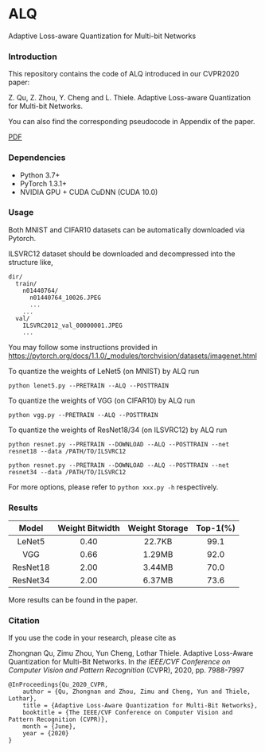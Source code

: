 # ALQ

Adaptive Loss-aware Quantization for Multi-bit Networks

### Introduction
This repository contains the code of ALQ introduced in our CVPR2020 paper:

Z. Qu, Z. Zhou, Y. Cheng and L. Thiele. Adaptive Loss-aware Quantization for Multi-bit Networks.  

You can also find the corresponding pseudocode in Appendix of the paper.

[PDF](https://arxiv.org/pdf/1912.08883.pdf)

### Dependencies

+ Python 3.7+
+ PyTorch 1.3.1+
+ NVIDIA GPU + CUDA CuDNN (CUDA 10.0)

### Usage

Both MNIST and CIFAR10 datasets can be automatically downloaded via Pytorch.

ILSVRC12 dataset should be downloaded and decompressed into the structure like,

    dir/
      train/
        n01440764/
          n01440764_10026.JPEG
          ...
        ...
      val/
        ILSVRC2012_val_00000001.JPEG
        ...
You may follow some instructions provided in https://pytorch.org/docs/1.1.0/_modules/torchvision/datasets/imagenet.html

To quantize the weights of LeNet5 (on MNIST) by ALQ run

    python lenet5.py --PRETRAIN --ALQ --POSTTRAIN  

To quantize the weights of VGG (on CIFAR10) by ALQ run

    python vgg.py --PRETRAIN --ALQ --POSTTRAIN  

To quantize the weights of ResNet18/34 (on ILSVRC12) by ALQ run

    python resnet.py --PRETRAIN --DOWNLOAD --ALQ --POSTTRAIN --net resnet18 --data /PATH/TO/ILSVRC12
    
    python resnet.py --PRETRAIN --DOWNLOAD --ALQ --POSTTRAIN --net resnet34 --data /PATH/TO/ILSVRC12
    
    
For more options, please refer to `python xxx.py -h` respectively.

### Results

Model|Weight Bitwidth|Weight Storage|Top-1(%)
:---:|:---:|:---:|:---:
LeNet5|0.40|22.7KB|99.1
VGG|0.66|1.29MB|92.0
ResNet18|2.00|3.44MB|70.0
ResNet34|2.00|6.37MB|73.6


More results can be found in the paper.

### Citation
If you use the code in your research, please cite as

Zhongnan Qu, Zimu Zhou, Yun Cheng, Lothar Thiele. Adaptive Loss-Aware Quantization for Multi-Bit Networks. In *the IEEE/CVF Conference on Computer Vision and Pattern Recognition* (CVPR), 2020, pp. 7988-7997

    @InProceedings{Qu_2020_CVPR,
        author = {Qu, Zhongnan and Zhou, Zimu and Cheng, Yun and Thiele, Lothar},
        title = {Adaptive Loss-Aware Quantization for Multi-Bit Networks},
        booktitle = {The IEEE/CVF Conference on Computer Vision and Pattern Recognition (CVPR)},
        month = {June},
        year = {2020}
    }

